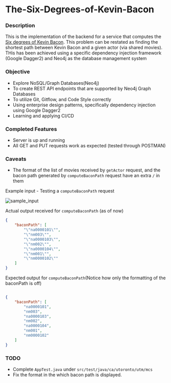 # The-Six-Degrees-of-Kevin-Bacon

### Description

This is the implementation of the backend for a service that computes the [Six degrees of
Kevin Bacon](https://en.wikipedia.org/wiki/Six_Degrees_of_Kevin_Bacon). This problem can be restated as finding the shortest path between Kevin Bacon
and a given actor (via shared movies). THis has been achieved using a specific dependency injection framework (Google Dagger2) and Neo4j as the database management system

### Objective 

- Explore NoSQL/Graph Databases(Neo4j)
- To create REST API endpoints that are supported by Neo4j Graph Databases
- To utilize Git, Gitflow, and Code Style correctly
- Using enterprise design patterns, specifically dependency injection using Google Dagger2
- Learning and applying CI/CD

### Completed Features

- Server is up and running
- All GET and PUT requests work as expected (tested through POSTMAN)

### Caveats

- The format of the list of movies received by `getActor` request, and the bacon path generated by `computeBaconPath` request have an extra `/` in them 

Example input - Testing a `computeBaconPath` request

![sample_input](https://user-images.githubusercontent.com/56613320/124346055-a7bc7080-dbaa-11eb-84be-3424720cdd71.PNG)



Actual output received for `computeBaconPath` (as of now)

```json
{
    "baconPath": [
        "\"na0000101\"",
        "\"nm003\"",
        "\"na0000103\"",
        "\"nm002\"",
        "\"na0000104\"",
        "\"nm001\"",
        "\"nm0000102\""
    ]
}

```

Expected output for `computeBaconPath`(Notice how only the formatting of the baconPath is off)

```json

{
    "baconPath": [
        "na0000101",
        "nm003",
        "na0000103",
        "nm002",
        "na0000104",
        "nm001",
        "nm0000102"
    ]
}
```


### TODO
- Complete `AppTest.java` under `src/test/java/ca/utoronto/utm/mcs`
- Fix the format in the which bacon path is displayed.
